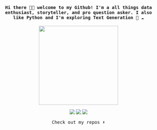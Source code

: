 <h4 align="center"><samp> Hi there 👋🏼 welcome to my Github! I'm a all things data enthusiast, storyteller, and pro question asker. I also like Python and I'm exploring Text Generation 🐍 ☁️ </samp></h4> 

<p align="center"> <img width="250" src="https://media.giphy.com/media/jIgXf4hgbHCeKiXpvt/giphy.gif"> </p> 
<p align="center"> <a href= "https://dev.to/ari_hacks"><img src="https://img.icons8.com/windows/32/000000/dev.png"/></a> <a href= "https://twitter.com/ari_hacks"><img src="https://img.icons8.com/material-outlined/32/000000/twitter.png"/></a> <a href= "https://ko-fi.com/ari_hacks"><img src="https://img.icons8.com/pastel-glyph/32/000000/like--v1.png"/></a> </p> 

<p align="center"><samp> Check out my repos ⬇️ </samp> </p>


